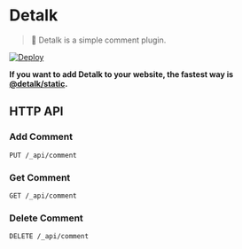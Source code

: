 # Detalk

> :tada: Detalk is a simple comment plugin.

[![Deploy](https://button.deta.dev/1/svg)](https://go.deta.dev/deploy?repo=https://github.com/detalkjs/server)

**If you want to add Detalk to your website, the fastest way is [@detalk/static](https://github.com/oCoke/detalk-static).**

## HTTP API

### Add Comment

```
PUT /_api/comment
```

### Get Comment

```
GET /_api/comment
```

### Delete Comment

```
DELETE /_api/comment
```